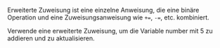 Erweiterte Zuweisung ist eine
einzelne Anweisung, die eine
binäre Operation und eine
Zuweisungsanweisung wie `+=`,
`-=`, etc. kombiniert.

Verwende eine erweiterte
Zuweisung, um die Variable number mit
5 zu addieren und zu aktualisieren.
